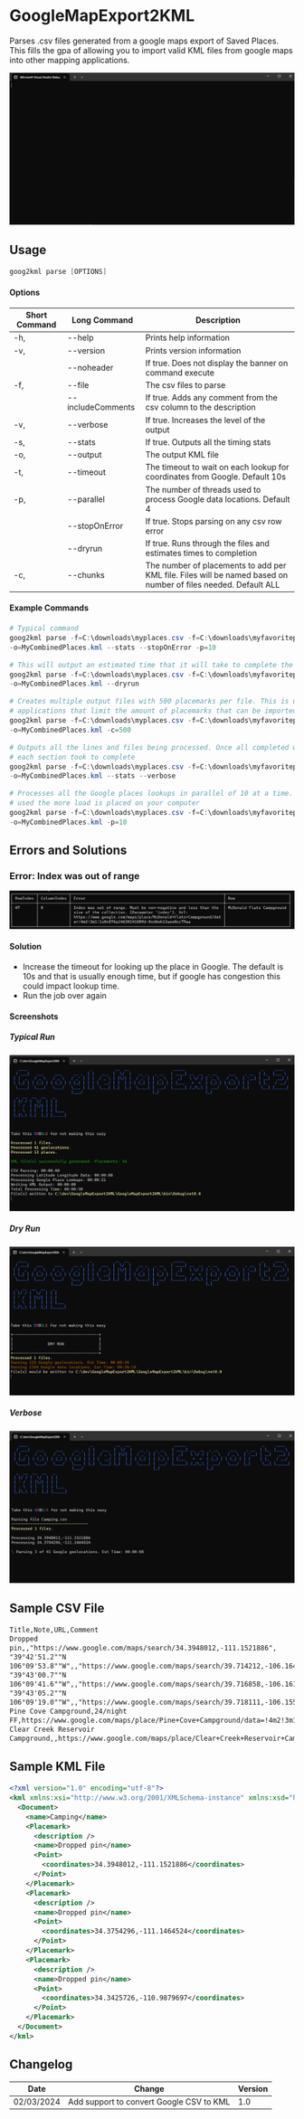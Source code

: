 # GoogleMapExport2KML

Parses .csv files generated from a google maps export of Saved Places. This fills the gpa of allowing you to import valid KML files from google maps into other mapping applications.


![GoogleMapExport2Kml](./GifInstructions/GoogleMapExport2Kml.gif)

## Usage

```powershell
goog2kml parse [OPTIONS]
```

#### Options

| Short Command | Long Command      | Description                                                                                                    |
| ------------- | ----------------- | -------------------------------------------------------------------------------------------------------------- |
| -h,           | --help            | Prints help information                                                                                        |
| -v,           | --version         | Prints version information                                                                                     |
|               | --noheader        | If true. Does not display the banner on command execute                                                        |
| -f,           | --file            | The csv files to parse                                                                                         |
|               | --includeComments | If true. Adds any comment from the csv column to the description                                               |
| -v,           | --verbose         | If true. Increases the level of the output                                                                     |
| -s,           | --stats           | If true. Outputs all the timing stats                                                                          |
| -o,           | --output          | The output KML file                                                                                            |
| -t,           | --timeout         | The timeout to wait on each lookup for coordinates from Google. Default 10s                                    |
| -p,           | --parallel        | The number of threads used to process Google data locations. Default 4                                         |
|               | --stopOnError     | If true. Stops parsing on any csv row error                                                                    |
|               | --dryrun          | If true. Runs through the files and estimates times to completion                                              |
| -c,           | --chunks          | The number of placements to add per KML file. Files will be named based on number of files needed. Default ALL |

#### Example Commands

```powershell
# Typical command
goog2kml parse -f=C:\downloads\myplaces.csv -f=C:\downloads\myfavoriteplaces.csv
-o=MyCombinedPlaces.kml --stats --stopOnError -p=10
```

```powershell
# This will output an estimated time that it will take to complete the conversion
goog2kml parse -f=C:\downloads\myplaces.csv -f=C:\downloads\myfavoriteplaces.csv
-o=MyCombinedPlaces.kml --dryrun
```

```powershell
# Creates multiple output files with 500 placemarks per file. This is useful for mapping
# applications that limit the amount of placemarks that can be imported at 1 time
goog2kml parse -f=C:\downloads\myplaces.csv -f=C:\downloads\myfavoriteplaces.csv
-o=MyCombinedPlaces.kml -c=500
```

```powershell
# Outputs all the lines and files being processed. Once all completed will output how much time
# each section took to complete
goog2kml parse -f=C:\downloads\myplaces.csv -f=C:\downloads\myfavoriteplaces.csv
-o=MyCombinedPlaces.kml --stats --verbose
```

```powershell
# Processes all the Google places lookups in parallel of 10 at a time. Note the more parallelism
# used the more load is placed on your computer
goog2kml parse -f=C:\downloads\myplaces.csv -f=C:\downloads\myfavoriteplaces.csv
-o=MyCombinedPlaces.kml -p=10
```


## Errors and Solutions

### Error: Index was out of range

![Index out of range error](./GifInstructions/IndexError.png)

#### Solution

- Increase the timeout for looking up the place in Google. The default is 10s and that is usually enough time, but if google has congestion this could impact lookup time.
- Run the job over again

#### Screenshots

##### Typical Run

![Typical Run](./GifInstructions/typical.png)

##### Dry Run

![Dry Run](./GifInstructions/dryrun.png)

##### Verbose

![Verbose](./GifInstructions/verbose.gif)

## Sample CSV File

```text
Title,Note,URL,Comment
Dropped pin,,"https://www.google.com/maps/search/34.3948012,-111.1521886",
"39°42'51.2""N 106°09'53.8""W",,"https://www.google.com/maps/search/39.714212,-106.164947",
"39°43'00.7""N 106°09'41.6""W",,"https://www.google.com/maps/search/39.716858,-106.16156",
"39°43'05.2""N 106°09'19.0""W",,"https://www.google.com/maps/search/39.718111,-106.155271",
Pine Cove Campground,24/night FF,https://www.google.com/maps/place/Pine+Cove+Campground/data=!4m2!3m1!1s0x876a5eaa342bd02d:0xcabf37436295da63,
Clear Creek Reservoir Campground,,https://www.google.com/maps/place/Clear+Creek+Reservoir+Campground/data=!4m2!3m1!1s0x876aba47279efd93:0x38cdc8f3e4649fad,
```

## Sample KML File

```xml
<?xml version="1.0" encoding="utf-8"?>
<kml xmlns:xsi="http://www.w3.org/2001/XMLSchema-instance" xmlns:xsd="http://www.w3.org/2001/XMLSchema" xmlns="http://www.opengis.net/kml/2.50">
  <Document>
    <name>Camping</name>
    <Placemark>
      <description />
      <name>Dropped pin</name>
      <Point>
        <coordinates>34.3948012,-111.1521886</coordinates>
      </Point>
    </Placemark>
    <Placemark>
      <description />
      <name>Dropped pin</name>
      <Point>
        <coordinates>34.3754296,-111.1464524</coordinates>
      </Point>
    </Placemark>
    <Placemark>
      <description />
      <name>Dropped pin</name>
      <Point>
        <coordinates>34.3425726,-110.9879697</coordinates>
      </Point>
    </Placemark>
  </Document>
</kml>
```

## Changelog

| Date       | Change                                   | Version |
| ---------- | ---------------------------------------- | ------- |
| 02/03/2024 | Add support to convert Google CSV to KML | 1.0     |
